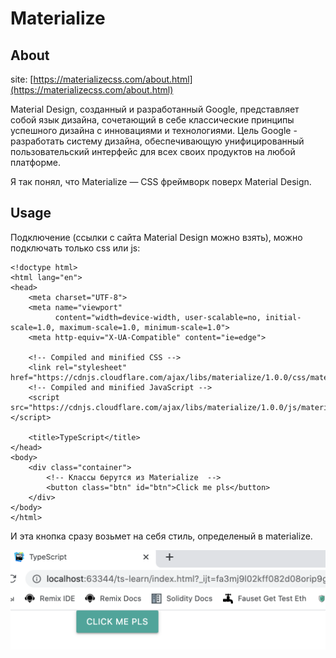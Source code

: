 # Materialize

## About

site: [https://materializecss.com/about.html](https://materializecss.com/about.html)

Material Design, созданный и разработанный Google, представляет собой язык дизайна, сочетающий в себе классические принципы успешного дизайна с инновациями и технологиями. Цель Google - разработать систему дизайна, обеспечивающую унифицированный пользовательский интерфейс для всех своих продуктов на любой платформе.

Я так понял, что Materialize — CSS фреймворк поверх Material Design.

## Usage

Подключение (ссылки с сайта Material Design можно взять), можно подключать только css или js:

```markup
<!doctype html>
<html lang="en">
<head>
    <meta charset="UTF-8">
    <meta name="viewport"
          content="width=device-width, user-scalable=no, initial-scale=1.0, maximum-scale=1.0, minimum-scale=1.0">
    <meta http-equiv="X-UA-Compatible" content="ie=edge">
    
    <!-- Compiled and minified CSS -->
    <link rel="stylesheet" href="https://cdnjs.cloudflare.com/ajax/libs/materialize/1.0.0/css/materialize.min.css">
    <!-- Compiled and minified JavaScript -->
    <script src="https://cdnjs.cloudflare.com/ajax/libs/materialize/1.0.0/js/materialize.min.js"></script>
      
    <title>TypeScript</title>
</head>
<body>
    <div class="container">
        <!-- Классы берутся из Materialize  -->
        <button class="btn" id="btn">Click me pls</button>
    </div>
</body>
</html>

```

И эта кнопка сразу возьмет на себя стиль, определеный в materialize.

![](<../../../../.gitbook/assets/изображение (8).png>)
